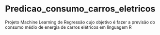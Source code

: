 # Predicao_consumo_carros_eletricos
Projeto Machine Learning de Regressão cujo objetivo é fazer a previsão do consumo médio de energia de carros elétricos em linguagem R

